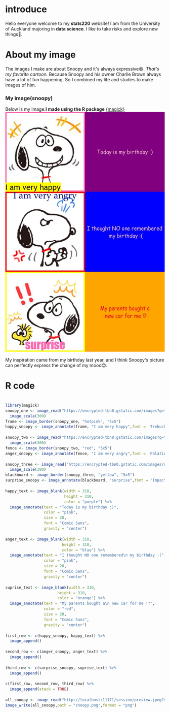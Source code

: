 # introduce
Hello everyone welcome to my **stats220** website!
I am from the University of Auckland majoring in **data science**. I like to take risks and explore new things🙌.
# About my image
The images I make are about Snoopy and it's always expressive😆. _That's my favorite cartoon._ Because Snoopy and his owner Charlie Brown always have a lot of fun happening. So I combined my life and studies to make images of him.
### My image(snoopy)
Below is my image.**I made using the R package** [{magick}](https://cran.r-project.org/web/packages/magick/vignettes/intro.html)
![snoopy](https://github.com/RuoqiZhang7/stats220/blob/main/snoopy.png)

My inspiration came from my birthday last year, and I think Snoopy's picture can perfectly express the change of my mood😊.

# **R code**

```r

library(magick)
snoopy_one <- image_read("https://encrypted-tbn0.gstatic.com/images?q=tbn:ANd9GcTr1Zf-04yf2HHItKYYBRgfdAfy3Uv-apNBmw&usqp=CAU") %>%
  image_scale(300)
frame <- image_border(snoopy_one, "hotpink", "5x5")
happy_snoopy <- image_annotate(frame, "I am very happy",font = 'Trebuchet', size = 30, gravity = "southwest", color = "black", boxcolor = "yellow")  

snoopy_two <- image_read("https://encrypted-tbn0.gstatic.com/images?q=tbn:ANd9GcRHX9f6c1pfdPPCwtuaHdXiWTYBqPbvcJ9lzA&usqp=CAU") %>%
  image_scale(300)
fence <- image_border(snoopy_two, "red", "5x5")
anger_snoopy <- image_annotate(fence, "I am very angry",font = 'Palatino', size = 35, color = "#000080", gravity = "north")

snoopy_three <- image_read("https://encrypted-tbn0.gstatic.com/images?q=tbn:ANd9GcS0BIBHjWtHi7c6AEbLRw2ih8tfvOvRBrDIXtRfUiCmMiBH2scFJbYvjhYTxa_9k7pvlFE&usqp=CAU") %>%
  image_scale(300)
blackboard <- image_border(snoopy_three, "yellow", "5x5")
surprise_snoopy <- image_annotate(blackboard, "surprise",font = 'Impact', size = 45, color = "hotpink", gravity = "south")

happy_text <- image_blank(width = 310, 
                          height = 310, 
                          color = "purple") %>%
  image_annotate(text = "Today is my birthday :)",
                 color = "pink",
                 size = 20,
                 font = "Comic Sans",
                 gravity = "center")

anger_text <- image_blank(width = 310, 
                         height = 310, 
                         color = "blue") %>%
  image_annotate(text = "I thought NO one remembered\n my birthday :(",
                 color = "pink",
                 size = 20,
                 font = "Comic Sans",
                 gravity = "center")

suprise_text <- image_blank(width = 310, 
                       height = 310, 
                       color = "orange") %>%
  image_annotate(text = "My parents bought a\n new car for me !?",
                 color = "red",
                 size = 20,
                 font = "Comic Sans",
                 gravity = "center")

first_row <- c(happy_snoopy, happy_text) %>%
  image_append()

second_row <- c(anger_snoopy, anger_text) %>%
  image_append()

third_row <- c(surprise_snoopy, suprise_text) %>%
  image_append()

c(first_row, second_row, third_row) %>%
  image_append(stack = TRUE)

all_snoopy <- image_read("http://localhost:11171/session/preview.jpeg?viewer_pane=1&capabilities=1&host=http%3A%2F%2F127.0.0.1%3A33616")
image_write(all_snoopy,path = "snoopy.png",format = "png")

```

